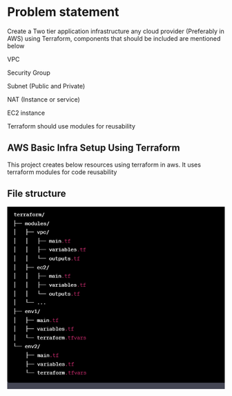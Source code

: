 # Problem statement
Create a Two tier application infrastructure any cloud provider (Preferably in AWS) using Terraform, components that should be included are mentioned below 

VPC  

Security Group 

Subnet (Public and Private) 

NAT (Instance or service) 

EC2 instance  

Terraform should use modules for reusability 

## AWS Basic Infra Setup Using Terraform

This project creates below resources using terraform in aws. It uses terraform modules for code reusability

## File structure
 ![File structure](https://github.com/bhuvanchandmaddi/DevopsMiniProjects/blob/main/.images/modules-filestructure?raw=true)
